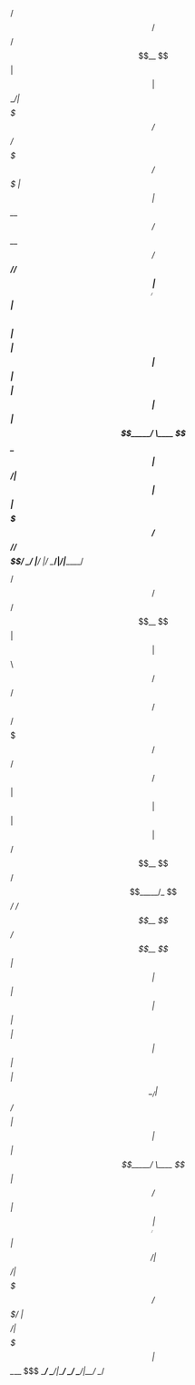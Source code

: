/$$$$$$  /$$
/$$__  $$| $$
| $$  \__/| $$$$$$$   /$$$$$$   /$$$$$$$ /$$$$$$$
| $$      | $$__  $$ /$$__  $$ /$$_____//$$_____/
| $$      | $$  \ $$| $$$$$$$$|  $$$$$$|  $$$$$$
| $$    $$| $$  | $$| $$_____/ \____  $$\____  $$
|  $$$$$$/| $$  | $$|  $$$$$$$ /$$$$$$$//$$$$$$$/
\______/ |__/  |__/ \_______/|_______/|_______/



/$$$$$$                                 /$$
/$$__  $$                               | $$
| $$  \ $$ /$$   /$$  /$$$$$$   /$$$$$$$/$$$$$$    /$$$$$$   /$$$$$$
| $$  | $$| $$  | $$ /$$__  $$ /$$_____/_  $$_/   /$$__  $$ /$$__  $$
| $$  | $$| $$  | $$| $$$$$$$$|  $$$$$$  | $$    | $$$$$$$$| $$  \__/
| $$/$$ $$| $$  | $$| $$_____/ \____  $$ | $$ /$$| $$_____/| $$
|  $$$$$$/|  $$$$$$/|  $$$$$$$ /$$$$$$$/ |  $$$$/|  $$$$$$$| $$
\____ $$$ \______/  \_______/|_______/   \___/   \_______/|__/
\__/

                                                         
